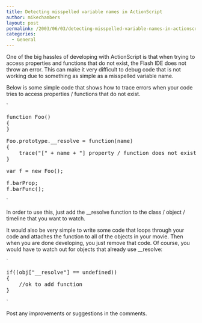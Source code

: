 ```yaml
---
title: Detecting misspelled variable names in ActionScript
author: mikechambers
layout: post
permalink: /2003/06/03/detecting-misspelled-variable-names-in-actionscript/
categories:
  - General
---
```



One of the big hassles of developing with ActionScript is that when trying to access properties and functions that do not exist, the Flash IDE does not throw an error. This can make it very difficult to debug code that is not working due to something as simple as a misspelled variable name.

Below is some simple code that shows how to trace errors when your code tries to access properties / functions that do not exist.

<!--more-->

  
`
<pre>function Foo()
{
}

Foo.prototype.__resolve = function(name)
{
	trace("[" + name + "] property / function does not exist");
}

var f = new Foo();

f.barProp;
f.barFunc();</pre>
<p>`

In order to use this, just add the __resolve function to the class / object / timeline that you want to watch.

It would also be very simple to write some code that loops through your code and attaches the function to all of the objects in your movie. Then when you are done developing, you just remove that code. Of course, you would have to watch out for objects that already use __resolve:

`
<pre>if((obj["__resolve"] == undefined))
{
	//ok to add function
}</pre>
<p>`

Post any improvements or suggestions in the comments.